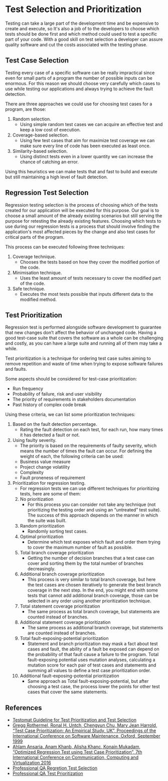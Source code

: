 Test Selection and Prioritization
================

Testing can take a large part of the development time and be expensive to create and execute, so It's also a job of to the developers to choose which tests should be done first and which method could used to test a specific part of your code. With a good skill on test selection a developer can assure quality software and cut the costs associated with the testing phase. 

## Test Case Selection

Testing every case of a specific software can be really impractical since even for small parts of a program the number of possible inputs can be enormous. For this reason we should choose very carefully which cases to use while testing our applications and always trying to achieve the fault detection. 

There are three approaches we could use for choosing test cases for a program, are those: 

1. Random selection.
   * Using simple random test cases we can acquire an effective test and keep a low cost of execution.
1. Coverage-based selection.
   * Using few test cases that aim for maximize test coverage we can make sure every line of code has been executed as least once.
1. Similarity-based selection.
   * Using distinct tests even in a lower quantity we can increase the chance of catching an error. 

Using this heuristics we can make tests that and fast to build and execute but still maintaining a high level of fault detection. 

## Regression Test Selection

Regression testing selection is the process of choosing which of the tests created for our application will be executed for this purpose. Our goal is to choose a small amount of the already existing scenarios but still serving the purpose for retesting the already existing features. Choosing which tests to use during our regression tests is a process that should involve finding the application's most affected pieces by the change and also test cases for critical parts of the program.

This process can be executed following three techniques:

1. Coverage technique.
   * Chooses the tests based on how they cover the modified portion of the code.
1. Minimisation technique.
   * Uses the least amount of tests necessary to cover the modified part of the code.
1. Safe technique.
   * Executes the most tests possible that inputs different data to the modified method.

## Test Prioritization
 
Regression test is performed alongside software development to guarantee that new changes don’t affect the behavior of unchanged code. Having a good test-case suite that covers the software as a whole can be challenging and costly, as you can have a large suite and running all of them may take a while.

Test prioritization is a technique for ordering test case suites aiming to remove repetition and waste of time when trying to expose software failures and faults.

Some aspects should be considered for test-case prioritization:
  * Run frequency 
  * Probability of failure, risk and user visibility
  * The priority of requirements in stakeholders documentation
  * Past history of complex code break

Using these criteria, we can list some prioritization techniques:

1. Based on the fault detection percentage.
   * Rating the fault detection on each test, for each run, how many times it has detected a fault or not.
1. Using faulty severity.
   * The priority is based on the requirements of faulty severity, which means the number of times the fault can occur. For defining the weight of each, the following criteria can be used:
    * Business value measure
    * Project change volatility
    * Complexity
    * Fault proneness of requirement
1. Prioritization for regression testing.
   * For regression tests we can use different techniques for prioritizing tests, here are some of them:
    2. No prioritization
        * For this process you can consider not take any technique (not prioritizing the testing order and using an “untreated” test suite). The success of this approach depends on the manner in which the suite was built.
    2. Random prioritization
        * Randomly sorting test cases.
    2. Optimal prioritization
        * Determine which test exposes which fault and order them trying to cover the maximum number of fault as possible.
    2. Total branch coverage prioritization
        * Getting the number of decision branches that a test case can cover and sorting them by the total number of branches decreasingly.
    2. Additional branch coverage prioritization
        * This process is very similar to total branch coverage, but here the test cases are chosen iteratively to generate the best branch coverage in the next step. In the end, you might end with some tests that cannot add additional branch coverage, those can be selected in any order using another prioritization technique.
    2. Total statement coverage prioritization
        * The same process as total branch coverage, but statements are counted instead of branches.
    2. Additional statement coverage prioritization
        * The same process as additional branch coverage, but statements are counted instead of branches.
    2. Total fault-exposing-potential prioritization
        * Statement and branch prioritization may mask a fact about test cases and fault, the ability of a fault be exposed can depend on the probability of that fault cause a failure to the program. Total fault-exposing potential uses mutation analyses, calculating a mutation score for each pair of test cases and statements and summing all values to define a test case prioritization order.
    2. Additional fault-exposing-potential prioritization
        * Same approach as Total fault-exposing-potential, but after choosing a test case, the process lower the points for other test cases that cover the same statements.

## References
 - [Testomat Guideline for Test Prioritization and Test Selection](https://itea3.org/project/workpackage/document/download/6194/Booklet%20v1.2%20-%20Guideline%20for%20Test%20Prioritization%20and%20Test%20Selection.pdf)
 - [Gregg Rothermel, Ronal H. Untch, Chengyun Chu, Mary Jean Harrold, “Test Case Prioritization: An Empirical Study, UK”, Proceedings of the International Conference on Software Maintenance, Oxford, September 1999](http://cse.unl.edu/~grother/papers/icsm99.pdf)
 - [Ahlam Ansaria, Anam Khanb, Alisha Khanc, Konain Mukadam, “Optimized Regression Test using Test Case Prioritization”, 7th International Conference on Communication, Computing and Virtualization 2016](https://core.ac.uk/download/pdf/82192235.pdf)
 - [Professional QA Regretion Test Selection](https://www.professionalqa.com/regression-test-selection)
 - [Professional QA Test Prioritization](https://www.professionalqa.com/test-prioritization)


